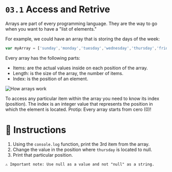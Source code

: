 # `03.1` Access and Retrive

Arrays are part of every programming language. They are the way to go when you want to have a "list of elements."

For example, we could have an array that is storing the days of the week:
```js
var myArray = ['sunday','monday','tuesday','wednesday','thursday','friday','saturday'];
```
Every array has the following parts:
- Items: are the actual values inside on each position of the array.
- Length: is the size of the array, the number of items.
- Index: is the position of an element.

![How arrays work](https://ucarecdn.com/a2c7ae7f-2d52-4061-963d-0a9371d51b39/DbmSOHT.png)

To access any particular item within the array you need to know its index (position). The index is an integer value that represents the position in which the element is located. Protip: Every array starts from cero (0)!

# 📝 Instructions

1. Using the `console.log` function, print the 3rd item from the array.
2. Change the value in the position where `thursday` is located to null.
3. Print that particular position.

```txt
⚠️ Important note: Use null as a value and not "null" as a string.
```